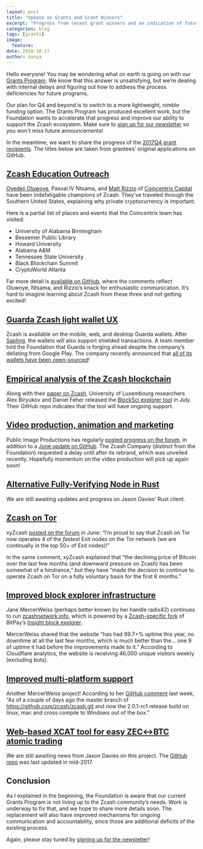 ```yaml
---
layout: post
title: "Update on Grants and Grant Winners"
excerpt: "Progress from recent grant winners and an indication of future plans."
categories: blog
tags: [grants]
image:
  feature:
date: 2018-10-17
author: sonya
---
```


Hello everyone! You may be wondering what on earth is going on with our [Grants Program](https://z.cash.foundation/grants/). We know that this answer is unsatisfying, but we’re dealing with internal delays and figuring out how to address the process deficiencies for future programs.

Our plan for Q4 and beyond is to switch to a more lightweight, nimble funding option. The Grants Program has produced excellent work, but the Foundation wants to accelerate that progress and improve our ability to support the Zcash ecosystem. Make sure to [sign up for our newsletter](https://buttondown.email/zcashfoundation) so you won’t miss future announcements!

In the meantime, we want to share the progress of the [2017Q4 grant recipients](https://z.cash.foundation/blog/grant-awards/). The titles below are taken from grantees’ original applications on GitHub.

## [Zcash Education Outreach](https://github.com/ZcashFoundation/GrantProposals-2017Q4/issues/10)

[Oyedeji Oluwoye](https://twitter.com/Fourtuitous1906), Pasval IV Ntsama, and [Matt Rizzio](https://twitter.com/SwaggMasterInc) of [Coincentrix Capital](http://coincentrix.io/) have been indefatigable champions of Zcash. They’ve traveled through the Southern United States, explaining why private cryptocurrency is important.

Here is a partial list of places and events that the Coincentrix team has visited:

* University of Alabama Birmingham
* Bessemer Public Library
* Howard University
* Alabama A&M
* Tennessee State University
* Black Blockchain Summit
* CryptoWorld Atlanta

Far more detail is [available on GitHub](https://github.com/ZcashFoundation/GrantProposals-2017Q4/issues/10), where the comments reflect Oluwoye, Ntsama, and Rizzio’s knack for enthusiastic communication. It’s hard to imagine learning about Zcash from these three and not getting excited!

## [Guarda Zcash light wallet UX](https://github.com/ZcashFoundation/GrantProposals-2017Q4/issues/16)

Zcash is available on the mobile, web, and desktop Guarda wallets. After [Sapling](https://z.cash/upgrade/sapling), the wallets will also support shielded transactions. A team member told the Foundation that Guarda is forging ahead despite the company’s delisting from Google Play. The company recently announced that [all of its wallets have been open-sourced](https://github.com/guardaco/guarda-android-wallets)!

## [Empirical analysis of the Zcash blockchain](https://github.com/ZcashFoundation/GrantProposals-2017Q4/issues/24)

Along with their [paper on Zcash](https://z.cash.foundation/blog/asic-equihash-study/), University of Luxembourg researchers Alex Biryukov and Daniel Feher released the [BlockSci explorer tool](https://github.com/cryptolu/BlockSci) in July. Their GitHub repo indicates that the tool will have ongoing support.

## [Video production, animation and marketing](https://github.com/ZcashFoundation/GrantProposals-2017Q4/issues/23)

Public Image Productions has regularly [posted progress on the forum](https://forum.zcashcommunity.com/t/zcash-introduction-video-zcash-foundation-awarded-grant/24502/48?u=sonya), in addition to a [June update on GitHub](https://github.com/ZcashFoundation/GrantProposals-2017Q4/issues/23#issuecomment-399771277). The Zcash Company (distinct from the Foundation) requested a delay until after its rebrand, which was unveiled recently. Hopefully momentum on the video production will pick up again soon!

## [Alternative Fully-Verifying Node in Rust](https://github.com/ZcashFoundation/GrantProposals-2017Q4/issues/32)

We are still awaiting updates and progress on Jason Davies’ Rust client.

## [Zcash on Tor](https://github.com/ZcashFoundation/GrantProposals-2017Q4/issues/11)

xyZcash [posted on the forum](https://forum.zcashcommunity.com/t/zcash-addnode-tor-hidden-service-onion/13007/51) in June: “I’m proud to say that Zcash on Tor now operates 4 of the _fastest_ Exit nodes on the Tor network (we are continually in the top 50+ of Exit nodes)!”

In the same comment, xyZcash explained that “the declining price of Bitcoin over the last few months (and downward pressure on Zcash) has been somewhat of a hindrance,” but they have “made the decision to continue to operate Zcash on Tor on a fully voluntary basis for the first 6 months.”

## [Improved block explorer infrastructure](https://github.com/ZcashFoundation/GrantProposals-2017Q4/issues/19)

Jane MercerWeiss (perhaps better known by her handle radix42) continues to run [zcashnetwork.info](https://zcashnetwork.info/), which is powered by a [Zcash-specific fork](https://github.com/str4d/insight-ui-zcash/issues) of BitPay’s [Insight block explorer](https://insight.is/).

MercerWeiss shared that the website “has had 99.7+% uptime this year, no downtime at all the last few months, which is much better than the… one 9 of uptime it had before the improvements made to it.” According to Cloudflare analytics, the website is receiving 46,000 unique visitors weekly (excluding bots).

## [Improved multi-platform support](https://github.com/ZcashFoundation/GrantProposals-2017Q4/issues/21)

Another MercerWeiss project! According to her [GitHub comment](https://github.com/ZcashFoundation/GrantProposals-2017Q4/issues/21#issuecomment-428349212) last week, “As of a couple of days ago the master branch of https://github.com/zcash/zcash.git and now the 2.0.1-rc1 release build on linux, mac and cross compile to Windows out of the box.”

## [Web-based XCAT tool for easy ZEC↔︎BTC atomic trading](https://github.com/ZcashFoundation/GrantProposals-2017Q4/issues/29)

We are still awaiting news from Jason Davies on this project. The [GitHub repo](https://github.com/jasondavies/ZBXCAT) was last updated in mid-2017.

## Conclusion

As I explained in the beginning, the Foundation is aware that our current Grants Program is not living up to the Zcash community’s needs. Work is underway to fix that, and we hope to share more details soon. The replacement will also have improved mechanisms for ongoing communication and accountability, since those are additional deficits of the existing process.

Again, please stay tuned by [signing up for the newsletter](https://buttondown.email/zcashfoundation)!
